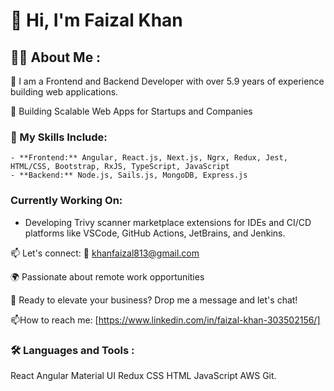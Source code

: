 # 👋 Hi, I'm Faizal Khan
## 👩‍💻 About Me :
👋 I am a Frontend and Backend Developer with over 5.9 years of experience building web applications.

🔧 Building Scalable Web Apps for Startups and Companies

### 🚀 My Skills Include:
    - **Frontend:** Angular, React.js, Next.js, Ngrx, Redux, Jest, HTML/CSS, Bootstrap, RxJS, TypeScript, JavaScript
    - **Backend:** Node.js, Sails.js, MongoDB, Express.js

### Currently Working On:
- Developing Trivy scanner marketplace extensions for IDEs and CI/CD platforms like VSCode, GitHub Actions, JetBrains, and Jenkins.

📫 Let's connect: 📧 khanfaizal813@gmail.com

🌍 Passionate about remote work opportunities

🤝 Ready to elevate your business? Drop me a message and let's chat!

📫How to reach me: [https://www.linkedin.com/in/faizal-khan-303502156/]

### 🛠️ Languages and Tools :
React Angular Material UI  Redux   CSS  HTML  JavaScript  AWS  Git.
